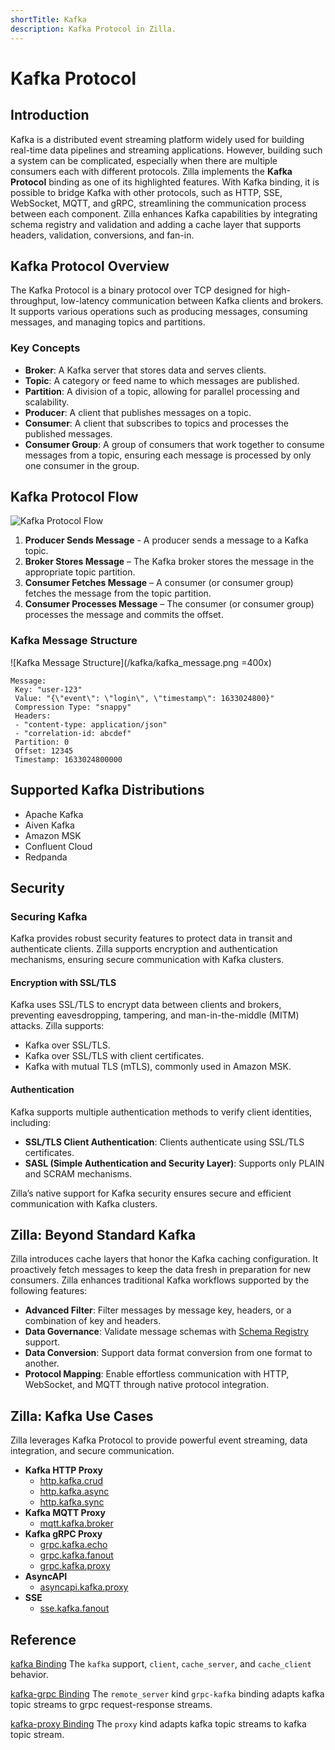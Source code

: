```yaml
---
shortTitle: Kafka
description: Kafka Protocol in Zilla.
---
```


# Kafka Protocol

## Introduction

Kafka is a distributed event streaming platform widely used for building real-time data pipelines and streaming applications. However, building such a system can be complicated, especially when there are multiple consumers each with different protocols. Zilla implements the **Kafka Protocol** binding as one of its highlighted features. With Kafka binding, it is possible to bridge Kafka with other protocols, such as HTTP, SSE, WebSocket, MQTT, and gRPC, streamlining the communication process between each component. Zilla enhances Kafka capabilities by integrating schema registry and validation and adding a cache layer that supports headers, validation, conversions, and fan-in.

## Kafka Protocol Overview

The Kafka Protocol is a binary protocol over TCP designed for high-throughput, low-latency communication between Kafka clients and brokers. It supports various operations such as producing messages, consuming messages, and managing topics and partitions.

### Key Concepts

- **Broker**: A Kafka server that stores data and serves clients.
- **Topic**: A category or feed name to which messages are published.
- **Partition**: A division of a topic, allowing for parallel processing and scalability.
- **Producer**: A client that publishes messages on a topic.
- **Consumer**: A client that subscribes to topics and processes the published messages.
- **Consumer Group**: A group of consumers that work together to consume messages from a topic, ensuring each message is processed by only one consumer in the group.

## Kafka Protocol Flow

![Kafka Protocol Flow](/kafka/kafka_flow.png)

1. **Producer Sends Message** - A producer sends a message to a Kafka topic.
2. **Broker Stores Message** – The Kafka broker stores the message in the appropriate topic partition.
3. **Consumer Fetches Message** – A consumer (or consumer group) fetches the message from the topic partition.
4. **Consumer Processes Message** – The consumer (or consumer group) processes the message and commits the offset.

### Kafka Message Structure

![Kafka Message Structure](/kafka/kafka_message.png =400x)

```plaintext
Message:
 Key: "user-123"
 Value: "{\"event\": \"login\", \"timestamp\": 1633024800}"
 Compression Type: "snappy"
 Headers:
 - "content-type: application/json"
 - "correlation-id: abcdef"
 Partition: 0
 Offset: 12345
 Timestamp: 1633024800000
```

## Supported Kafka Distributions

- Apache Kafka
- Aiven Kafka
- Amazon MSK
- Confluent Cloud
- Redpanda

## Security

### Securing Kafka

Kafka provides robust security features to protect data in transit and authenticate clients. Zilla supports encryption and authentication mechanisms, ensuring secure communication with Kafka clusters.

#### Encryption with SSL/TLS

Kafka uses SSL/TLS to encrypt data between clients and brokers, preventing eavesdropping, tampering, and man-in-the-middle (MITM) attacks. Zilla supports:

- Kafka over SSL/TLS.
- Kafka over SSL/TLS with client certificates.
- Kafka with mutual TLS (mTLS), commonly used in Amazon MSK.

#### Authentication

Kafka supports multiple authentication methods to verify client identities, including:

- **SSL/TLS Client Authentication**: Clients authenticate using SSL/TLS certificates.
- **SASL (Simple Authentication and Security Layer)**: Supports only PLAIN and SCRAM mechanisms.

Zilla’s native support for Kafka security ensures secure and efficient communication with Kafka clusters.

## Zilla: Beyond Standard Kafka

Zilla introduces cache layers that honor the Kafka caching configuration. It proactively fetch messages to keep the data fresh in preparation for new consumers. Zilla enhances traditional Kafka workflows supported by the following features:

- **Advanced Filter**: Filter messages by message key, headers, or a combination of key and headers.
- **Data Governance**: Validate message schemas with [Schema Registry](../../reference/config/catalogs/apicurio-registry.md) support.
- **Data Conversion**: Support data format conversion from one format to another.
- **Protocol Mapping**: Enable effortless communication with HTTP, WebSocket, and MQTT through native protocol integration.

## Zilla: Kafka Use Cases

Zilla leverages Kafka Protocol to provide powerful event streaming, data integration, and secure communication.

- **Kafka HTTP Proxy**
  - [http.kafka.crud](https://github.com/aklivity/zilla-examples/tree/main/http.kafka.crud)
  - [http.kafka.async](https://github.com/aklivity/zilla-examples/tree/main/http.kafka.async)
  - [http.kafka.sync](https://github.com/aklivity/zilla-examples/tree/main/http.kafka.sync)
- **Kafka MQTT Proxy**
  - [mqtt.kafka.broker](https://github.com/aklivity/zilla-examples/tree/main/mqtt.kafka.broker)
- **Kafka gRPC Proxy**
  - [grpc.kafka.echo](https://github.com/aklivity/zilla-examples/tree/main/grpc.kafka.echo)
  - [grpc.kafka.fanout](https://github.com/aklivity/zilla-examples/tree/main/grpc.kafka.fanout)
  - [grpc.kafka.proxy](https://github.com/aklivity/zilla-examples/tree/main/grpc.kafka.proxy)
- **AsyncAPI**
  - [asyncapi.kafka.proxy](https://github.com/aklivity/zilla-examples/tree/main/asyncapi.http.kafka.proxy)
- **SSE**
  - [sse.kafka.fanout](https://github.com/aklivity/zilla-examples/tree/main/sse.kafka.fanout)

## Reference

[kafka Binding](../../reference/config/bindings/kafka/README.md) The `kafka` support, `client`, `cache_server`, and `cache_client` behavior.

[kafka-grpc Binding](../../reference/config/bindings/kafka-grpc/README.md) The `remote_server` kind `grpc-kafka` binding adapts kafka topic streams to grpc request-response streams.

[kafka-proxy Binding](../../reference/config/bindings/kafka-proxy/README.md) The `proxy` kind adapts kafka topic streams to kafka topic stream.
